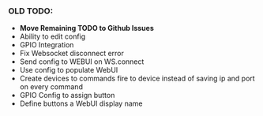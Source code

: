  ### OLD TODO:
  - **Move Remaining TODO to Github Issues**
  - Ability to edit config
  - GPIO Integration
  - Fix Websocket disconnect error
  - Send config to WEBUI on WS.connect
  - Use config to populate WebUI
  - Create devices to commands fire to device instead of saving ip and port on every command
  - GPIO Config to assign button
  - Define buttons a WebUI display name
